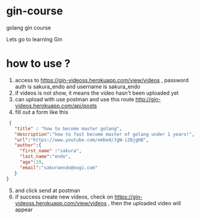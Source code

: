 # gin-course
golang gin course


Lets go to learning Gin 


# how to use ? 

1. access to https://gin-videoss.herokuapp.com/view/videos , password auth is sakura_endo and username is sakura_endo
2. if videos is not show, it means the video hasn't been uploaded yet
3. can upload with use postman and use this route http://gin-videos.herokuapp.com/api/posts
4. fill out a form like this 
 ```json
  {
    "title" : "how to become master golang",
    "description":"how to fast become master of golang under 1 years!",
    "url":"https://www.youtube.com/embed/JgW-i2QjgHQ",
    "author":{
      "first_name" :"sakura",
      "last_name":"endo",
      "age":19,
      "email":"sakuraendo@nogi.com"
    }
}
 ```
5. and click send at postman
6. if success create new videos, check on https://gin-videoss.herokuapp.com/view/videos , then the uploaded video will appear